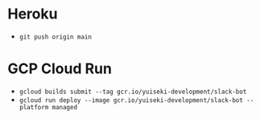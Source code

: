 # Heroku

- `git push origin main`

# GCP Cloud Run

- `gcloud builds submit --tag gcr.io/yuiseki-development/slack-bot`
- `gcloud run deploy --image gcr.io/yuiseki-development/slack-bot --platform managed`